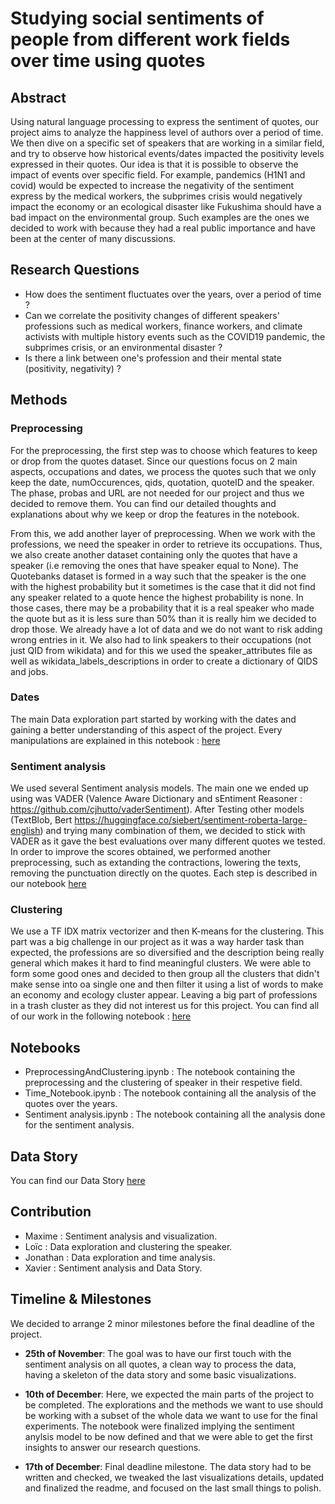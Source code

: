

# Studying social sentiments of people from different work fields over time using quotes

  

## Abstract

Using natural language processing to express the sentiment of quotes, our project aims to analyze the happiness level of authors over a period of time. We then dive on a specific set of speakers that are working in a similar field, and try to observe how historical events/dates impacted the positivity levels expressed in their quotes. Our idea is that it is possible to observe the impact of events over specific field. For example, pandemics (H1N1 and covid) would be expected to increase the negativity of the sentiment express by the medical workers, the subprimes crisis would negatively impact the economy or an ecological disaster like Fukushima should have a bad impact on the environmental group. Such examples are the ones we decided to work with because they had a real public importance and have been at the center of many discussions.
  
## Research Questions

- How does the sentiment fluctuates over the years, over a period of time ?
- Can we correlate the positivity changes of different speakers' professions such as medical workers, finance workers, and climate activists with multiple history events such as the COVID19 pandemic, the subprimes crisis, or an environmental disaster ?
- Is there a link between one's profession and their mental state (positivity, negativity) ?

## Methods

### Preprocessing
For the preprocessing, the first step was to choose which features to keep or drop from the quotes dataset.
Since our questions focus on 2 main aspects, occupations and dates, we process the quotes such that we only keep the date, numOccurences, qids, quotation, quoteID and the speaker.
The phase, probas and URL are not needed for our project and thus we decided to remove them.
You can find our detailed thoughts and explanations about why we keep or drop the features in the notebook.

From this, we add another layer of preprocessing. When we work with the professions, we need the speaker in order to retrieve its occupations. Thus, we also create another dataset containing only the quotes that have a speaker (i.e removing the ones that have speaker equal to None). The Quotebanks dataset is formed in a way such that the speaker is the one with the highest probability but it sometimes is the case that it did not find any speaker related to a quote hence the highest probability is none. In those cases, there may be a probability that it is a real speaker who made the quote but as it is less sure than 50% than it is really him we decided to drop those. We already have a lot of data and we do not want to risk adding wrong entries in it.
We also had to link speakers to their occupations (not just QID from wikidata) and for this we used the speaker_attributes file as well as wikidata_labels_descriptions in order to create a dictionary of QIDS and jobs.

### Dates
The main Data exploration part started by working with the dates and gaining a better understanding of this aspect of the project. Every manipulations are explained in this notebook : [here](./Time_Notebook.ipynb)

### Sentiment analysis
We used several Sentiment analysis models. The main one we ended up using was VADER (Valence Aware Dictionary and sEntiment Reasoner : https://github.com/cjhutto/vaderSentiment). After Testing other models (TextBlob, Bert https://huggingface.co/siebert/sentiment-roberta-large-english) and trying many combination of them, we decided to stick with VADER as it gave the best evaluations over many different quotes we tested. In order to improve the scores obtained, we performed another preprocessing, such as extanding the contractions, lowering the texts, removing the punctuation directly on the quotes. Each step is described in our notebook [here](./Sentiment_analysis.ipynb)

### Clustering
We use a TF IDX matrix vectorizer and then K-means for the clustering. This part was a big challenge in our project as it was a way harder task than expected, the professions are so diversified and the description being really general which makes it hard to find meaningful clusters. We were able to form some good ones and decided to then group all the clusters that didn't make sense into oa single one and then filter it using a list of words to make an economy and ecology cluster appear. Leaving a big part of professions in a trash cluster as they did not interest us for this project.
You can find all of our work in the following notebook : [here](./PreprocessingAndClustering.ipynb)

## Notebooks
- PreprocessingAndClustering.ipynb : The notebook containing the preprocessing and the clustering of speaker in their respetive field.
- Time_Notebook.ipynb : The notebook containing all the analysis of the quotes over the years.
- Sentiment analysis.ipynb : The notebook containing all the analysis done for the sentiment analysis.

## Data Story
You can find our Data Story [here](https://ada-abracadabra.github.io/DataStory/)

## Contribution
- Maxime : Sentiment analysis and visualization.
- Loïc : Data exploration and clustering the speaker.
- Jonathan : Data exploration and time analysis.
- Xavier : Sentiment analysis and Data Story.
  
## Timeline & Milestones

We decided to arrange 2 minor milestones before the final deadline of the project.

- **25th of November**: The goal was to have our first touch with the sentiment analysis on all quotes, a clean way to process the data, having a skeleton of the data story and some basic visualizations.

- **10th of December**: Here, we expected the main parts of the project to be completed. The explorations and the methods we want to use should be working with a subset of the whole data we want to use for the final experiments. The notebook were finalized implying the sentiment anylsis model to be now defined and that we were able to get the first insights to answer our research questions.

- **17th of December**: Final deadline milestone. The data story had to be written and checked, we tweaked the last visualizations details, updated and finalized the readme, and focused on the last small things to polish.

